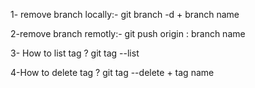 1- remove branch locally:-
git branch -d + branch name

2-remove branch remotly:-
git push origin : branch name

3- How to list tag ?
git tag --list

4-How to delete tag ?
git tag --delete + tag name

